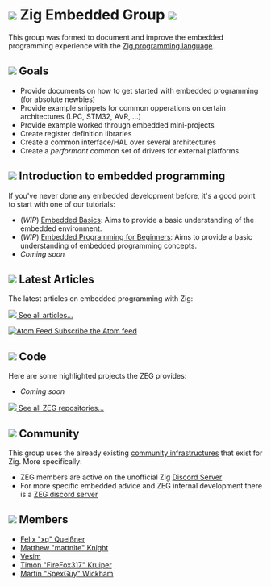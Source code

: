 # ![](img/pager.svg) Zig Embedded Group ![](img/battery.svg)

This group was formed to document and improve the embedded programming experience with the [Zig programming language](https://ziglang.org).

## ![](img/goals.svg) Goals

- Provide documents on how to get started with embedded programming (for absolute newbies)
- Provide example snippets for common opperations on certain architectures (LPC, STM32, AVR, ...)
- Provide example worked through embedded mini-projects 
- Create register definition libraries
- Create a common interface/HAL over several architectures
- Create a <i>performant</i> common set of drivers for external platforms

## ![](img/teacher.svg) Introduction to embedded programming

If you've never done any embedded development before, it's a good point to start with one of our tutorials:

- (*WIP*) [Embedded Basics](tutorials/01-embedded-basics.htm): Aims to provide a basic understanding of the embedded environment.
- (*WIP*) [Embedded Programming for Beginners](tutorials/02-embedded-programming.htm): Aims to provide a basic understanding of embedded programming concepts.
- *Coming soon*

## ![](img/articles.svg) Latest Articles

The latest articles on embedded programming with Zig:

<!-- ARTICLES -->

[![](img/read-more.svg) See all articles...](articles.htm)

[![Atom Feed](img/atom.svg) Subscribe the Atom feed](feed.atom)

## ![](img/code.svg) Code

Here are some highlighted projects the ZEG provides:

- *Coming soon*

[![](img/read-more.svg) See all ZEG repositories...](https://github.com/ZigEmbeddedGroup/)

## ![](img/community.svg) Community

This group uses the already existing [community infrastructures](https://github.com/ziglang/zig/wiki/Community) that exist for Zig. More specifically:

- ZEG members are active on the unofficial Zig [Discord Server](https://discord.gg/TyzJXjser6)
- For more specific embedded advice and ZEG internal development there is a [ZEG discord server](https://discord.gg/zqa3fgv6Ma)

## ![](img/members.svg) Members

- [Felix "xq" Queißner](https://github.com/MasterQ32/)
- [Matthew "mattnite" Knight](https://github.com/mattnite/)
- [Vesim](https://github.com/vesim987/)
- [Timon "FireFox317" Kruiper](https://github.com/FireFox317)
- [Martin "SpexGuy" Wickham](https://github.com/SpexGuy)
